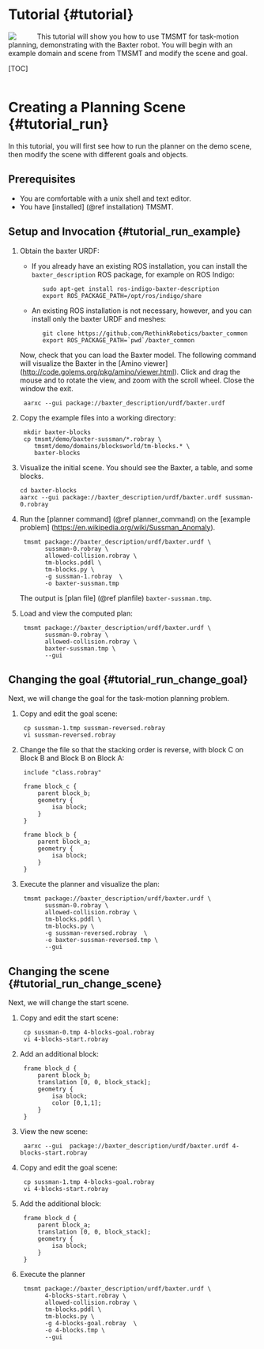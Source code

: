 Tutorial {#tutorial}
========

<img src="baxter-sussman.png" style="float:left; margin:0em; margin-right: 3em;"></img>

This tutorial will show you how to use TMSMT for task-motion planning,
demonstrating with the Baxter robot.  You will begin with an example
domain and scene from TMSMT and modify the scene and goal.


[TOC]


<div style="clear: both"></div>

Creating a Planning Scene {#tutorial_run}
=========================

In this tutorial, you will first see how to run the planner on the
demo scene, then modify the scene with different goals and objects.

Prerequisites
-------------

* You are comfortable with a unix shell and text editor.
* You have [installed] (@ref installation) TMSMT.

Setup and Invocation {#tutorial_run_example}
--------------------

1. Obtain the baxter URDF:

   * If you already have an existing ROS installation, you can install
     the `baxter_description` ROS package, for example on ROS Indigo:

            sudo apt-get install ros-indigo-baxter-description
            export ROS_PACKAGE_PATH=/opt/ros/indigo/share

   * An existing ROS installation is not necessary, however, and you
     can install only the baxter URDF and meshes:

            git clone https://github.com/RethinkRobotics/baxter_common
            export ROS_PACKAGE_PATH=`pwd`/baxter_common

   Now, check that you can load the Baxter model.  The following
   command will visualize the Baxter in the [Amino viewer]
   (http://code.golems.org/pkg/amino/viewer.html).  Click and drag the
   mouse and to rotate the view, and zoom with the scroll wheel.
   Close the window the exit.

        aarxc --gui package://baxter_description/urdf/baxter.urdf

2. Copy the example files into a working directory:

        mkdir baxter-blocks
        cp tmsmt/demo/baxter-sussman/*.robray \
           tmsmt/demo/domains/blocksworld/tm-blocks.* \
           baxter-blocks

3. Visualize the initial scene. You should see the Baxter, a table,
   and some blocks.

       cd baxter-blocks
       aarxc --gui package://baxter_description/urdf/baxter.urdf sussman-0.robray

4. Run the [planner command] (@ref planner_command) on the [example problem]
   (https://en.wikipedia.org/wiki/Sussman_Anomaly).

        tmsmt package://baxter_description/urdf/baxter.urdf \
              sussman-0.robray \
              allowed-collision.robray \
              tm-blocks.pddl \
              tm-blocks.py \
              -g sussman-1.robray  \
              -o baxter-sussman.tmp

   The output is [plan file] (@ref planfile) `baxter-sussman.tmp`.

5. Load and view the computed plan:

        tmsmt package://baxter_description/urdf/baxter.urdf \
              sussman-0.robray \
              allowed-collision.robray \
              baxter-sussman.tmp \
              --gui

Changing the goal {#tutorial_run_change_goal}
-----------------

Next, we will change the goal for the task-motion planning problem.

1. Copy and edit the goal scene:

        cp sussman-1.tmp sussman-reversed.robray
        vi sussman-reversed.robray

2. Change the file so that the stacking order is reverse, with block C
   on Block B and Block B on Block A:

        include "class.robray"

        frame block_c {
            parent block_b;
            geometry {
                isa block;
            }
        }

        frame block_b {
            parent block_a;
            geometry {
                isa block;
            }
        }

3. Execute the planner and visualize the plan:

        tmsmt package://baxter_description/urdf/baxter.urdf \
              sussman-0.robray \
              allowed-collision.robray \
              tm-blocks.pddl \
              tm-blocks.py \
              -g sussman-reversed.robray  \
              -o baxter-sussman-reversed.tmp \
              --gui

Changing the scene {#tutorial_run_change_scene}
------------------

Next, we will change the start scene.

1. Copy and edit the start scene:

        cp sussman-0.tmp 4-blocks-goal.robray
        vi 4-blocks-start.robray


2. Add an additional block:

        frame block_d {
            parent block_b;
            translation [0, 0, block_stack];
            geometry {
                isa block;
                color [0,1,1];
            }
        }

3. View the new scene:

        aarxc --gui  package://baxter_description/urdf/baxter.urdf 4-blocks-start.robray


4. Copy and edit the goal scene:

        cp sussman-1.tmp 4-blocks-goal.robray
        vi 4-blocks-start.robray

5. Add the additional block:

        frame block_d {
            parent block_a;
            translation [0, 0, block_stack];
            geometry {
                isa block;
            }
        }

5. Execute the planner

        tmsmt package://baxter_description/urdf/baxter.urdf \
              4-blocks-start.robray \
              allowed-collision.robray \
              tm-blocks.pddl \
              tm-blocks.py \
              -g 4-blocks-goal.robray  \
              -o 4-blocks.tmp \
              --gui
